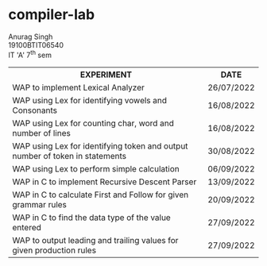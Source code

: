 # compiler-lab
Anurag Singh  
19100BTIT06540  
IT 'A' 7<sup>th</sup> sem

<table>
  <tr>
    <th>EXPERIMENT</th>
    <th>DATE</th>
  </tr>
  <tr>
    <td>WAP to implement Lexical Analyzer</td>
    <td>26/07/2022</td>
  </tr>
  <tr>
    <td>WAP using Lex for identifying vowels and Consonants</td>
    <td>16/08/2022</td>
  </tr>
  <tr>
    <td>WAP using Lex for counting char, word and number of lines</td>
    <td>16/08/2022</td>
  </tr>
   <tr>
    <td>WAP using Lex for identifying token and output number of token in statements</td>
    <td>30/08/2022</td>
  </tr>
   <tr>
    <td>WAP using Lex to perform simple calculation</td>
    <td>06/09/2022</td>
  </tr>
   <tr>
    <td>WAP in C to implement Recursive Descent Parser</td>
    <td>13/09/2022</td>
  </tr>
   <tr>
    <td>WAP in C to calculate First and Follow for given grammar rules</td>
    <td>20/09/2022</td>
  </tr>
   <tr>
    <td>WAP in C to find the data type of the value entered</td>
    <td>27/09/2022</td>
  </tr>
   <tr>
    <td>WAP to output leading and trailing values for given production rules</td>
    <td>27/09/2022</td>
  </tr>
  
  
</table>

